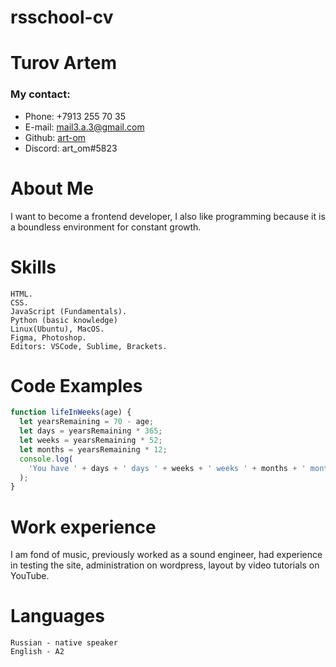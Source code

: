 # rsschool-cv

# Turov Artem

### My contact:

- Phone: +7913 255 70 35
- E-mail: mail3.a.3@gmail.com
- Github: [art-om](https://github.com/art-om)
- Discord: art_om#5823

# About Me

I want to become a frontend developer, I also like programming because it is a boundless environment for constant growth.

# Skills

    HTML.
    CSS.
    JavaScript (Fundamentals).
    Python (basic knowledge)
    Linux(Ubuntu), MacOS.
    Figma, Photoshop.
    Editors: VSCode, Sublime, Brackets.

# Code Examples

```javascript
function lifeInWeeks(age) {
  let yearsRemaining = 70 - age;
  let days = yearsRemaining * 365;
  let weeks = yearsRemaining * 52;
  let months = yearsRemaining * 12;
  console.log(
    'You have ' + days + ' days ' + weeks + ' weeks ' + months + ' months'
  );
}
```

# Work experience

I am fond of music, previously worked as a sound engineer, had experience in testing the site, administration on wordpress, layout by video tutorials on YouTube.

# Languages

    Russian - native speaker
    English - A2 